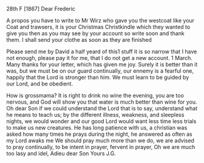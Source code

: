 28th F [1867]
Dear Frederic

A propos you have to write to Mr Wirz who gave you the westcoat like your Coat and trawsers, it is your Christmas Christkindle which they wanted to give you then as you may see by your account so write soon and thank them. I shall send your clothe as soon as they are finished

Please send me by David a half yeard of this1 stuff it is so narrow that I have not enough, please pay it for me, that I do not get a new account. 
1 March. Many thanks for your letter, which has given me joy. Surely it is better than it was, but we must be on our guard continually, our ennemy is a fearful one, happily that the Lord is stronger than him. We must learn to be guided by our Lord, and be obedient.

How is grossmama? It is right to drink no wine the evening, you are too nervous, and God will show you that water is much better than wine for you. Oh dear Son if we could understand the Lord that is to say, understand what he means to teach us; by the different illness, weakness, and sleepless nights, we would wonder and our good Lord would want less time less trials to make us new creatures. He has long patience with us, a christian was asked how many times he prays during the night, he answered as often as my Lord awaks me We should pray much more than we do, we are advised to pray continually, to be intent in prayer, fervent in prayer, Oh we are much too lasy and idel, Adieu dear Son
 Yours J.G.
